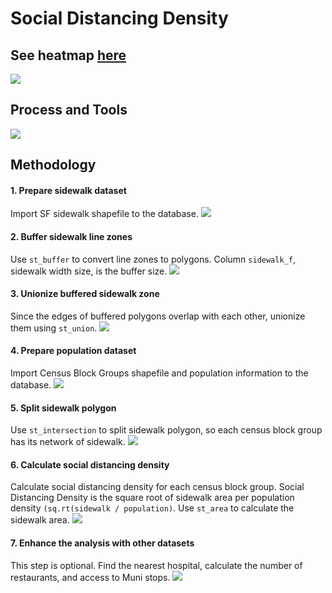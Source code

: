 # Social Distancing Density

## See heatmap [here](http://socialdistancingdensity.info/)
![](images/map.png)

## Process and Tools
![](images/0_process.png)

## Methodology
#### 1. Prepare sidewalk dataset

Import SF sidewalk shapefile to the database.
![](images/0_og.png)


#### 2. Buffer sidewalk line zones

Use `st_buffer` to convert line zones to polygons. Column `sidewalk_f`, sidewalk width size, is the buffer size.
![](images/1_buffer.png)


#### 3. Unionize buffered sidewalk zone

Since the edges of buffered polygons overlap with each other, unionize them using `st_union`.
![](images/2_union.png)


#### 4. Prepare population dataset 

Import Census Block Groups shapefile and population information to the database. 
![](images/3_overlay.png)


#### 5. Split sidewalk polygon

Use `st_intersection` to split sidewalk polygon, so each census block group has its network of sidewalk. 
![](images/4_split.png)


#### 6. Calculate social distancing density

Calculate social distancing density for each census block group. Social Distancing Density is the square root of sidewalk area per population density `(sq.rt(sidewalk / population)`. Use `st_area` to calculate the sidewalk area. 
![](images/5_calculate.png)

#### 7. Enhance the analysis with other datasets

This step is optional. Find the nearest hospital, calculate the number of restaurants, and access to Muni stops.
![](images/6_enrich.png)
